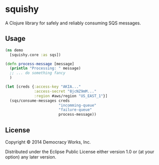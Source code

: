 # squishy

A Clojure library for safely and reliably consuming SQS messages.

## Usage

```clj
(ns demo
  [squishy.core :as sqs])

(defn process-message [message]
  (println "Processing: " message)
  ;; ... do something fancy
  )

(let [creds {:access-key "AKIA..."
             :access-secret "8jcNZ9mM..."
             :region #aws/region "US_EAST_1"}]
  (sqs/consume-messages creds
                        "incomming-queue"
                        "failure-queue"
                        process-message))
```

## License

Copyright © 2014 Democracy Works, Inc.

Distributed under the Eclipse Public License either version 1.0 or (at
your option) any later version.
